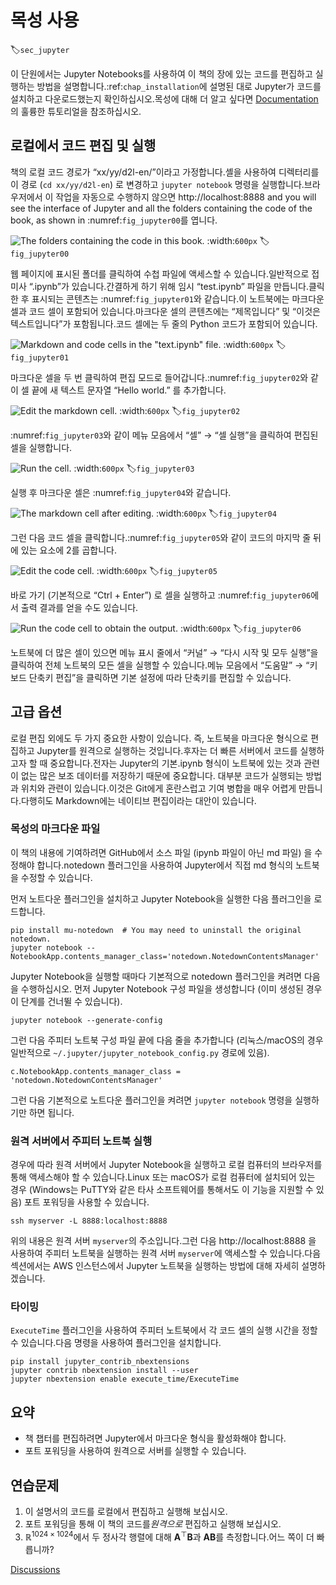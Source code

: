 # 목성 사용
:label:`sec_jupyter`

이 단원에서는 Jupyter Notebooks를 사용하여 이 책의 장에 있는 코드를 편집하고 실행하는 방법을 설명합니다.:ref:`chap_installation`에 설명된 대로 Jupyter가 코드를 설치하고 다운로드했는지 확인하십시오.목성에 대해 더 알고 싶다면 [Documentation](https://jupyter.readthedocs.io/en/latest/)의 훌륭한 튜토리얼을 참조하십시오. 

## 로컬에서 코드 편집 및 실행

책의 로컬 코드 경로가 “xx/yy/d2l-en/”이라고 가정합니다.셸을 사용하여 디렉터리를 이 경로 (`cd xx/yy/d2l-en`) 로 변경하고 `jupyter notebook` 명령을 실행합니다.브라우저에서 이 작업을 자동으로 수행하지 않으면 http://localhost:8888 and you will see the interface of Jupyter and all the folders containing the code of the book, as shown in :numref:`fig_jupyter00`를 엽니다. 

![The folders containing the code in this book.](../img/jupyter00.png)
:width:`600px`
:label:`fig_jupyter00`

웹 페이지에 표시된 폴더를 클릭하여 수첩 파일에 액세스할 수 있습니다.일반적으로 접미사 “.ipynb”가 있습니다.간결하게 하기 위해 임시 “test.ipynb” 파일을 만듭니다.클릭한 후 표시되는 콘텐츠는 :numref:`fig_jupyter01`와 같습니다.이 노트북에는 마크다운 셀과 코드 셀이 포함되어 있습니다.마크다운 셀의 콘텐츠에는 “제목입니다” 및 “이것은 텍스트입니다”가 포함됩니다.코드 셀에는 두 줄의 Python 코드가 포함되어 있습니다. 

![Markdown and code cells in the "text.ipynb" file.](../img/jupyter01.png)
:width:`600px`
:label:`fig_jupyter01`

마크다운 셀을 두 번 클릭하여 편집 모드로 들어갑니다.:numref:`fig_jupyter02`와 같이 셀 끝에 새 텍스트 문자열 “Hello world.” 를 추가합니다. 

![Edit the markdown cell.](../img/jupyter02.png)
:width:`600px`
:label:`fig_jupyter02`

:numref:`fig_jupyter03`와 같이 메뉴 모음에서 “셀” $\rightarrow$ “셀 실행”을 클릭하여 편집된 셀을 실행합니다. 

![Run the cell.](../img/jupyter03.png)
:width:`600px`
:label:`fig_jupyter03`

실행 후 마크다운 셀은 :numref:`fig_jupyter04`와 같습니다. 

![The markdown cell after editing.](../img/jupyter04.png)
:width:`600px`
:label:`fig_jupyter04`

그런 다음 코드 셀을 클릭합니다.:numref:`fig_jupyter05`와 같이 코드의 마지막 줄 뒤에 있는 요소에 2를 곱합니다. 

![Edit the code cell.](../img/jupyter05.png)
:width:`600px`
:label:`fig_jupyter05`

바로 가기 (기본적으로 “Ctrl + Enter”) 로 셀을 실행하고 :numref:`fig_jupyter06`에서 출력 결과를 얻을 수도 있습니다. 

![Run the code cell to obtain the output.](../img/jupyter06.png)
:width:`600px`
:label:`fig_jupyter06`

노트북에 더 많은 셀이 있으면 메뉴 표시 줄에서 “커널” $\rightarrow$ “다시 시작 및 모두 실행”을 클릭하여 전체 노트북의 모든 셀을 실행할 수 있습니다.메뉴 모음에서 “도움말” $\rightarrow$ “키보드 단축키 편집”을 클릭하면 기본 설정에 따라 단축키를 편집할 수 있습니다. 

## 고급 옵션

로컬 편집 외에도 두 가지 중요한 사항이 있습니다. 즉, 노트북을 마크다운 형식으로 편집하고 Jupyter를 원격으로 실행하는 것입니다.후자는 더 빠른 서버에서 코드를 실행하고자 할 때 중요합니다.전자는 Jupyter의 기본.ipynb 형식이 노트북에 있는 것과 관련이 없는 많은 보조 데이터를 저장하기 때문에 중요합니다. 대부분 코드가 실행되는 방법과 위치와 관련이 있습니다.이것은 Git에게 혼란스럽고 기여 병합을 매우 어렵게 만듭니다.다행히도 Markdown에는 네이티브 편집이라는 대안이 있습니다. 

### 목성의 마크다운 파일

이 책의 내용에 기여하려면 GitHub에서 소스 파일 (ipynb 파일이 아닌 md 파일) 을 수정해야 합니다.notedown 플러그인을 사용하여 Jupyter에서 직접 md 형식의 노트북을 수정할 수 있습니다. 

먼저 노트다운 플러그인을 설치하고 Jupyter Notebook을 실행한 다음 플러그인을 로드합니다.

```
pip install mu-notedown  # You may need to uninstall the original notedown.
jupyter notebook --NotebookApp.contents_manager_class='notedown.NotedownContentsManager'
```

Jupyter Notebook을 실행할 때마다 기본적으로 notedown 플러그인을 켜려면 다음을 수행하십시오. 먼저 Jupyter Notebook 구성 파일을 생성합니다 (이미 생성된 경우 이 단계를 건너뛸 수 있습니다).

```
jupyter notebook --generate-config
```

그런 다음 주피터 노트북 구성 파일 끝에 다음 줄을 추가합니다 (리눅스/macOS의 경우 일반적으로 `~/.jupyter/jupyter_notebook_config.py` 경로에 있음).

```
c.NotebookApp.contents_manager_class = 'notedown.NotedownContentsManager'
```

그런 다음 기본적으로 노트다운 플러그인을 켜려면 `jupyter notebook` 명령을 실행하기만 하면 됩니다. 

### 원격 서버에서 주피터 노트북 실행

경우에 따라 원격 서버에서 Jupyter Notebook을 실행하고 로컬 컴퓨터의 브라우저를 통해 액세스해야 할 수 있습니다.Linux 또는 macOS가 로컬 컴퓨터에 설치되어 있는 경우 (Windows는 PuTTY와 같은 타사 소프트웨어를 통해서도 이 기능을 지원할 수 있음) 포트 포워딩을 사용할 수 있습니다.

```
ssh myserver -L 8888:localhost:8888
```

위의 내용은 원격 서버 `myserver`의 주소입니다.그런 다음 http://localhost:8888 을 사용하여 주피터 노트북을 실행하는 원격 서버 `myserver`에 액세스할 수 있습니다.다음 섹션에서는 AWS 인스턴스에서 Jupyter 노트북을 실행하는 방법에 대해 자세히 설명하겠습니다. 

### 타이밍

`ExecuteTime` 플러그인을 사용하여 주피터 노트북에서 각 코드 셀의 실행 시간을 정할 수 있습니다.다음 명령을 사용하여 플러그인을 설치합니다.

```
pip install jupyter_contrib_nbextensions
jupyter contrib nbextension install --user
jupyter nbextension enable execute_time/ExecuteTime
```

## 요약

* 책 챕터를 편집하려면 Jupyter에서 마크다운 형식을 활성화해야 합니다.
* 포트 포워딩을 사용하여 원격으로 서버를 실행할 수 있습니다.

## 연습문제

1. 이 설명서의 코드를 로컬에서 편집하고 실행해 보십시오.
1. 포트 포워딩을 통해 이 책의 코드를*원격으로* 편집하고 실행해 보십시오.
1. $\mathbb{R}^{1024 \times 1024}$에서 두 정사각 행렬에 대해 $\mathbf{A}^\top \mathbf{B}$과 $\mathbf{A} \mathbf{B}$를 측정합니다.어느 쪽이 더 빠릅니까?

[Discussions](https://discuss.d2l.ai/t/421)
